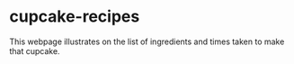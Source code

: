 # cupcake-recipes

This webpage illustrates on the list of ingredients and times taken to make that cupcake. 
